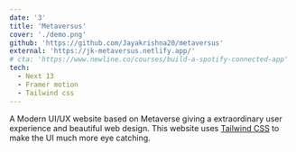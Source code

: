 ```yaml
---
date: '3'
title: 'Metaversus'
cover: './demo.png'
github: 'https://github.com/Jayakrishna20/metaversus'
external: 'https://jk-metaversus.netlify.app/'
# cta: 'https://www.newline.co/courses/build-a-spotify-connected-app'
tech:
  - Next 13
  - Framer motion
  - Tailwind css
---
```


A Modern UI/UX website based on Metaverse giving a extraordinary user experience and beautiful web design. This website uses [Tailwind CSS](https://tailwindcss.com/) to make the UI much more eye catching.